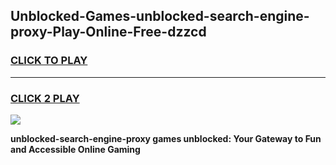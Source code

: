 
## Unblocked-Games-unblocked-search-engine-proxy-Play-Online-Free-dzzcd
<h3>
<a href="https://premium76.site?title=unblocked-search-engine-proxy&ref=26A">CLICK TO PLAY</a></h3>
<hr>

<h3>
<a href="https://premium76.site?title=unblocked-search-engine-proxy&ref=26A">CLICK 2 PLAY</a>
  
</h3>

<a href="https://premium76.site?title=unblocked-search-engine-proxy&ref=26A"><img src="https://clearcache.store/games.png"></a>


**unblocked-search-engine-proxy games unblocked: Your Gateway to Fun and Accessible Online Gaming**
